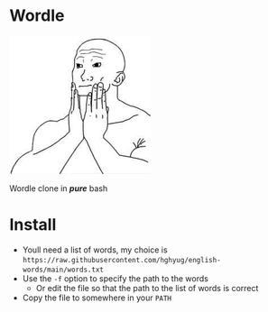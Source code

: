 # Wordle

![very nice](.assets/wojak.jpg)

Wordle clone in ***pure*** bash

# Install

* Youll need a list of words, my choice is `https://raw.githubusercontent.com/hghyug/english-words/main/words.txt`
* Use the `-f` option to specify the path to the words
  * Or edit the file so that the path to the list of words is correct
* Copy the file to somewhere in your `PATH`
